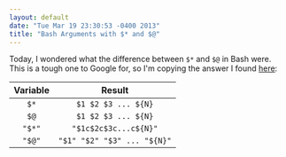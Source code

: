 ```yaml
---
layout: default
date: "Tue Mar 19 23:30:53 -0400 2013"
title: "Bash Arguments with $* and $@"
---
```


Today, I wondered what the difference between `$*` and `$@` in Bash were. This
is a tough one to Google for, so I'm copying the answer I found [here][1]:

| Variable | Result                      |
| :------: | :-------------------------: |
| `$*`     | `$1 $2 $3 ... ${N}`         |
| `$@`     | `$1 $2 $3 ... ${N}`         |
| `"$*"`   | `"$1c$2c$3c...c${N}"`       |
| `"$@"`   | `"$1" "$2" "$3" ... "${N}"` |

[1]: http://wiki.bash-hackers.org/scripting/posparams#all_positional_parameters

